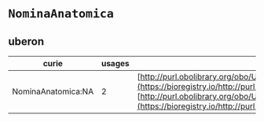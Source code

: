 # `NominaAnatomica`

## uberon

| curie              |   usages | nodes                                                                                                                                                                                                                                        |
|--------------------|----------|----------------------------------------------------------------------------------------------------------------------------------------------------------------------------------------------------------------------------------------------|
| NominaAnatomica:NA |        2 | [http://purl.obolibrary.org/obo/UBERON:0010356](https://bioregistry.io/http://purl.obolibrary.org/obo/UBERON:0010356), [http://purl.obolibrary.org/obo/UBERON:0010357](https://bioregistry.io/http://purl.obolibrary.org/obo/UBERON:0010357) |
